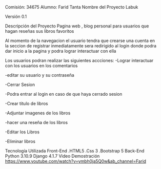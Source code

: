 Comisión: 34675
Alumno: Farid Tanta
Nombre del Proyecto
Labuk

Versión
0.1

Descripción del Proyecto
Pagina web , blog personal para usuarios que hagan reseñas sus libros favoritos

Al momento de la navegacion el usuario tendra que crearse una cuenta en la seccion de registrar inmediatamente sera redirigido al login donde podra dar inicio 
a la pagina y podra lograr interactuar con ella

Los usuarios podran realizar las siguientes accciones:
-Lograr interactuar con los usuarios en  los comentarios

-editar su usuario y su contraseña

-Cerrar Sesion

-Podra entrar al login en caso de que haya cerrado sesion

-Crear titulo de libros

-Adjuntar imagenes de los libros

-hacer una reseña de los libros

-Editar los Libros 

-Eliminar libros 



Tecnología Utilizada
Front-End
.HTML5
.Css 3
.Bootstrap 5
Back-End
Python 3.10.9
Django 4.1.7
Video Demostración
https://www.youtube.com/watch?v=ymbh0ja5Q0w&ab_channel=Farid
